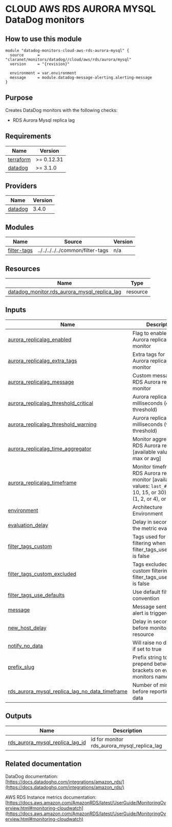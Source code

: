 # CLOUD AWS RDS AURORA MYSQL DataDog monitors

## How to use this module

```hcl
module "datadog-monitors-cloud-aws-rds-aurora-mysql" {
  source      = "claranet/monitors/datadog//cloud/aws/rds/aurora/mysql"
  version     = "{revision}"

  environment = var.environment
  message     = module.datadog-message-alerting.alerting-message
}

```

## Purpose

Creates DataDog monitors with the following checks:

- RDS Aurora Mysql replica lag

## Requirements

| Name | Version |
|------|---------|
| <a name="requirement_terraform"></a> [terraform](#requirement\_terraform) | >= 0.12.31 |
| <a name="requirement_datadog"></a> [datadog](#requirement\_datadog) | >= 3.1.0 |

## Providers

| Name | Version |
|------|---------|
| <a name="provider_datadog"></a> [datadog](#provider\_datadog) | 3.4.0 |

## Modules

| Name | Source | Version |
|------|--------|---------|
| <a name="module_filter-tags"></a> [filter-tags](#module\_filter-tags) | ../../../../../common/filter-tags | n/a |

## Resources

| Name | Type |
|------|------|
| [datadog_monitor.rds_aurora_mysql_replica_lag](https://registry.terraform.io/providers/DataDog/datadog/latest/docs/resources/monitor) | resource |

## Inputs

| Name | Description | Type | Default | Required |
|------|-------------|------|---------|:--------:|
| <a name="input_aurora_replicalag_enabled"></a> [aurora\_replicalag\_enabled](#input\_aurora\_replicalag\_enabled) | Flag to enable RDS Aurora replica lag monitor | `string` | `"true"` | no |
| <a name="input_aurora_replicalag_extra_tags"></a> [aurora\_replicalag\_extra\_tags](#input\_aurora\_replicalag\_extra\_tags) | Extra tags for RDS Aurora replica lag monitor | `list(string)` | `[]` | no |
| <a name="input_aurora_replicalag_message"></a> [aurora\_replicalag\_message](#input\_aurora\_replicalag\_message) | Custom message for RDS Aurora replica lag monitor | `string` | `""` | no |
| <a name="input_aurora_replicalag_threshold_critical"></a> [aurora\_replicalag\_threshold\_critical](#input\_aurora\_replicalag\_threshold\_critical) | Aurora replica lag in milliseconds (critical threshold) | `string` | `"200"` | no |
| <a name="input_aurora_replicalag_threshold_warning"></a> [aurora\_replicalag\_threshold\_warning](#input\_aurora\_replicalag\_threshold\_warning) | Aurora replica lag in milliseconds (warning threshold) | `string` | `"100"` | no |
| <a name="input_aurora_replicalag_time_aggregator"></a> [aurora\_replicalag\_time\_aggregator](#input\_aurora\_replicalag\_time\_aggregator) | Monitor aggregator for RDS Aurora replica lag [available values: min, max or avg] | `string` | `"min"` | no |
| <a name="input_aurora_replicalag_timeframe"></a> [aurora\_replicalag\_timeframe](#input\_aurora\_replicalag\_timeframe) | Monitor timeframe for RDS Aurora replica lag monitor [available values: `last_#m` (1, 5, 10, 15, or 30), `last_#h` (1, 2, or 4), or `last_1d`] | `string` | `"last_5m"` | no |
| <a name="input_environment"></a> [environment](#input\_environment) | Architecture Environment | `string` | n/a | yes |
| <a name="input_evaluation_delay"></a> [evaluation\_delay](#input\_evaluation\_delay) | Delay in seconds for the metric evaluation | `number` | `900` | no |
| <a name="input_filter_tags_custom"></a> [filter\_tags\_custom](#input\_filter\_tags\_custom) | Tags used for custom filtering when filter\_tags\_use\_defaults is false | `string` | `"*"` | no |
| <a name="input_filter_tags_custom_excluded"></a> [filter\_tags\_custom\_excluded](#input\_filter\_tags\_custom\_excluded) | Tags excluded for custom filtering when filter\_tags\_use\_defaults is false | `string` | `""` | no |
| <a name="input_filter_tags_use_defaults"></a> [filter\_tags\_use\_defaults](#input\_filter\_tags\_use\_defaults) | Use default filter tags convention | `string` | `"true"` | no |
| <a name="input_message"></a> [message](#input\_message) | Message sent when an alert is triggered | `any` | n/a | yes |
| <a name="input_new_group_delay"></a> [new\_host\_delay](#input\_new\_host\_delay) | Delay in seconds before monitor new resource | `number` | `300` | no |
| <a name="input_notify_no_data"></a> [notify\_no\_data](#input\_notify\_no\_data) | Will raise no data alert if set to true | `bool` | `true` | no |
| <a name="input_prefix_slug"></a> [prefix\_slug](#input\_prefix\_slug) | Prefix string to prepend between brackets on every monitors names | `string` | `""` | no |
| <a name="input_rds_aurora_mysql_replica_lag_no_data_timeframe"></a> [rds\_aurora\_mysql\_replica\_lag\_no\_data\_timeframe](#input\_rds\_aurora\_mysql\_replica\_lag\_no\_data\_timeframe) | Number of minutes before reporting no data | `string` | `10` | no |

## Outputs

| Name | Description |
|------|-------------|
| <a name="output_rds_aurora_mysql_replica_lag_id"></a> [rds\_aurora\_mysql\_replica\_lag\_id](#output\_rds\_aurora\_mysql\_replica\_lag\_id) | id for monitor rds\_aurora\_mysql\_replica\_lag |
## Related documentation

DataDog documentation: [https://docs.datadoghq.com/integrations/amazon_rds/](https://docs.datadoghq.com/integrations/amazon_rds/)

AWS RDS Instance metrics documentation: [https://docs.aws.amazon.com/AmazonRDS/latest/UserGuide/MonitoringOverview.html#monitoring-cloudwatch](https://docs.aws.amazon.com/AmazonRDS/latest/UserGuide/MonitoringOverview.html#monitoring-cloudwatch)
